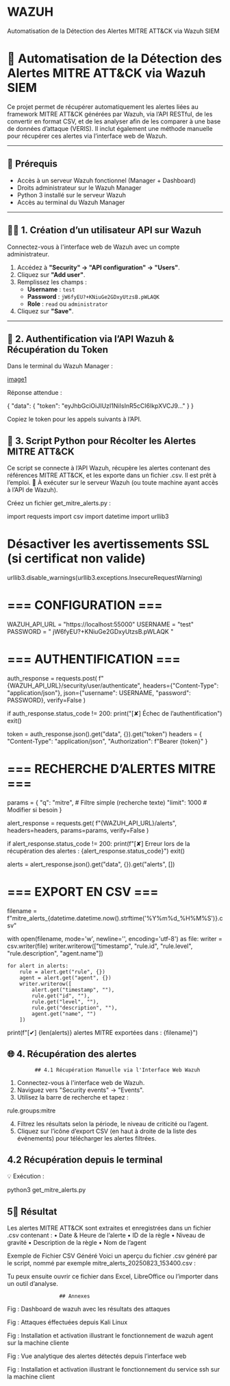 # WAZUH
Automatisation de la Détection des Alertes MITRE ATT&amp;CK via Wazuh SIEM
# 🔐 Automatisation de la Détection des Alertes MITRE ATT&CK via Wazuh SIEM

Ce projet permet de récupérer automatiquement les alertes liées au framework MITRE ATT&CK générées par Wazuh, via l’API RESTful, de les convertir en format CSV, et de les analyser afin de les comparer à une base de données d’attaque (VERIS).
Il inclut également une méthode manuelle pour récupérer ces alertes via l’interface web de Wazuh.

---

## 🧩 Prérequis

- Accès à un serveur Wazuh fonctionnel (Manager + Dashboard)
- Droits administrateur sur le Wazuh Manager
- Python 3 installé sur le serveur Wazuh
- Accès au terminal du Wazuh Manager

---

## 🧑‍💻 1. Création d’un utilisateur API sur Wazuh

Connectez-vous à l'interface web de Wazuh avec un compte administrateur.

1. Accédez à **"Security" → "API configuration" → "Users"**.
2. Cliquez sur **"Add user"**.
3. Remplissez les champs :
   - **Username** : `test`
   - **Password** : `jW6fyEU?+KNiuGe2GDxyUtzsB.pWLAQK`
   - **Role** : `read` ou `administrator`
4. Cliquez sur **"Save"**.

---

## 🔑 2. Authentification via l’API Wazuh & Récupération du Token

Dans le terminal du Wazuh Manager :

[image1 ](https://github.com/haleem926/WAZUH/blob/main/Image1.png)

 

 
Réponse attendue :

 
{
  "data": {
    "token": "eyJhbGciOiJIUzI1NiIsInR5cCI6IkpXVCJ9..."
  }
}

Copiez le token pour les appels suivants à l’API.

 ## 🐍 3. Script Python pour Récolter les Alertes MITRE ATT&CK
Ce script se connecte à l’API Wazuh, récupère les alertes contenant des références MITRE ATT&CK, et les exporte dans un fichier .csv. Il est prêt à l’emploi.
📌 À exécuter sur le serveur Wazuh (ou toute machine ayant accès à l’API de Wazuh).

Créez un fichier get_mitre_alerts.py :

import requests
import csv
import datetime
import urllib3

# Désactiver les avertissements SSL (si certificat non valide)
urllib3.disable_warnings(urllib3.exceptions.InsecureRequestWarning)

# === CONFIGURATION ===
WAZUH_API_URL = "https://localhost:55000"
USERNAME = "test"
PASSWORD = " jW6fyEU?+KNiuGe2GDxyUtzsB.pWLAQK "

# === AUTHENTIFICATION ===
auth_response = requests.post(
    f"{WAZUH_API_URL}/security/user/authenticate",
    headers={"Content-Type": "application/json"},
    json={"username": USERNAME, "password": PASSWORD},
    verify=False
)

if auth_response.status_code != 200:
    print("[✘] Échec de l’authentification")
    exit()

token = auth_response.json().get("data", {}).get("token")
headers = {
    "Content-Type": "application/json",
    "Authorization": f"Bearer {token}"
}

# === RECHERCHE D’ALERTES MITRE ===
params = {
    "q": "mitre",        # Filtre simple (recherche texte)
    "limit": 1000        # Modifier si besoin
}

alert_response = requests.get(
    f"{WAZUH_API_URL}/alerts",
    headers=headers,
    params=params,
    verify=False
)

if alert_response.status_code != 200:
    print(f"[✘] Erreur lors de la récupération des alertes : {alert_response.status_code}")
    exit()

alerts = alert_response.json().get("data", {}).get("alerts", [])

# === EXPORT EN CSV ===
filename = f"mitre_alerts_{datetime.datetime.now().strftime('%Y%m%d_%H%M%S')}.csv"

with open(filename, mode='w', newline='', encoding='utf-8') as file:
    writer = csv.writer(file)
    writer.writerow(["timestamp", "rule.id", "rule.level", "rule.description", "agent.name"])
    
    for alert in alerts:
        rule = alert.get("rule", {})
        agent = alert.get("agent", {})
        writer.writerow([
            alert.get("timestamp", ""),
            rule.get("id", ""),
            rule.get("level", ""),
            rule.get("description", ""),
            agent.get("name", "")
        ])

print(f"[✔] {len(alerts)} alertes MITRE exportées dans : {filename}")


## 🌐 4. Récupération des alertes 
             ## 4.1 Récupération Manuelle via l'Interface Web Wazuh
1.	Connectez-vous à l'interface web de Wazuh.
2.	Naviguez vers "Security events" → "Events".
3.	Utilisez la barre de recherche et tapez :

rule.groups:mitre

4.	Filtrez les résultats selon la période, le niveau de criticité ou l’agent.
5.	Cliquez sur l’icône d’export CSV (en haut à droite de la liste des événements) pour télécharger les alertes filtrées.
## 4.2 Récupération depuis le terminal
💡 Exécution :

python3 get_mitre_alerts.py



## 5📁 Résultat
Les alertes MITRE ATT&CK sont extraites et enregistrées dans un fichier .csv contenant :
•	Date & Heure de l’alerte
•	ID de la règle
•	Niveau de gravité
•	Description de la règle
•	Nom de l’agent

Exemple de Fichier CSV Généré
Voici un aperçu du fichier .csv généré par le script, nommé par exemple mitre_alerts_20250823_153400.csv :

 

Tu peux ensuite ouvrir ce fichier dans Excel, LibreOffice ou l’importer dans un outil d’analyse.


                     ## Annexes
 
 Fig : Dashboard de wazuh avec les résultats des attaques 

 
Fig : Attaques éffectuées depuis Kali Linux
 
Fig : Installation et activation illustrant le fonctionnement de wazuh agent sur la machine cliente
 
Fig : Vue analytique des alertes détectés depuis l’interface web 
 
Fig : Installation et activation illustrant le fonctionnement du service ssh sur la machine client


